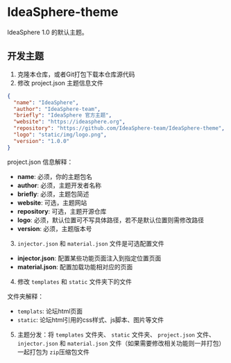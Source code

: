 # IdeaSphere-theme
IdeaSphere 1.0 的默认主题。

## 开发主题

1. 克隆本仓库，或者Git打包下载本仓库源代码
2. 修改 project.json 主题信息文件
```json
{
  "name": "IdeaSphere",
  "author": "IdeaSphere-team",
  "briefly": "IdeaSphere 官方主题",
  "website": "https://ideasphere.org",
  "repository": "https://github.com/IdeaSphere-team/IdeaSphere-theme",
  "logo": "static/img/logo.png",
  "version": "1.0.0"
}
```

project.json 信息解释：
- **name**: 必须，你的主题包名
- **author**: 必须，主题开发者名称
- **briefly**: 必须，主题包简述
- **website**: 可选，主题网站
- **repository**: 可选，主题开源仓库
- **logo**: 必须，默认位置可不写具体路径，若不是默认位置则需修改路径
- **version**: 必须，主题版本号

3. `injector.json` 和 `material.json` 文件是可选配置文件

- **injector.json**: 配置某些功能页面注入到指定位置页面
- **material.json**: 配置加载功能相对应的页面

4. 修改 `templates` 和 `static` 文件夹下的文件

文件夹解释：
- `templats`: 论坛html页面
- `static`: 论坛html引用的css样式、js脚本、图片等文件

5. 主题分发：将 `templates` 文件夹、 `static` 文件夹、 `project.json` 文件、 `injector.json` 和 `material.json` 文件（如果需要修改相关功能则一并打包）一起打包为 `zip`压缩包文件
